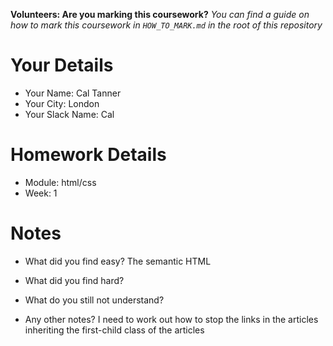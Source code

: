 <!--

The title for your pull request should be made in this format

CITY CLASS_NO - FIRST_NAME LAST_NAME - MODULE - WEEK_NO

For example,

London Class 7 - Chris Owen - HTML/CSS - Week 1

Please complete the details below this message

-->

**Volunteers: Are you marking this coursework?** _You can find a guide on how to mark this coursework in `HOW_TO_MARK.md` in the root of this repository_

# Your Details

- Your Name: Cal Tanner
- Your City: London
- Your Slack Name: Cal

# Homework Details

- Module: html/css
- Week: 1

# Notes

- What did you find easy?
The semantic HTML
- What did you find hard?

- What do you still not understand?

- Any other notes?
I need to work out how to stop the links in the articles inheriting the first-child class of the articles 